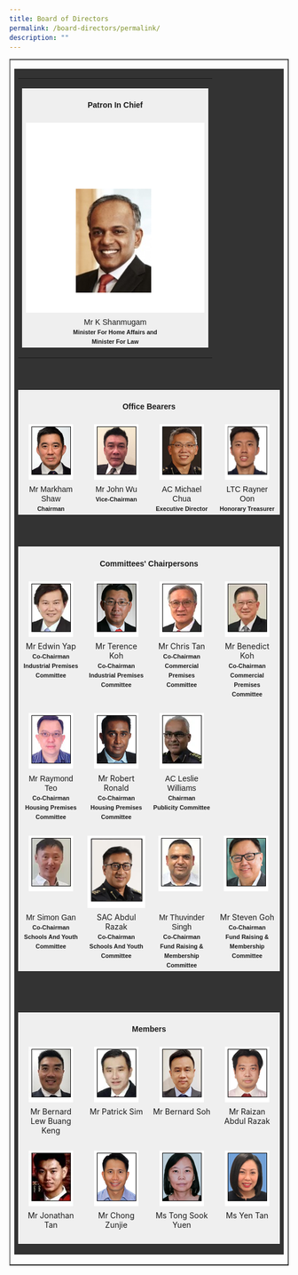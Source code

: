 ```yaml
---
title: Board of Directors
permalink: /board-directors/permalink/
description: ""
---
```

<table cellpadding="0" cellspacing="0" border="1" style="width: 100%;">
<tbody>
<tr>
<td>
<table bgcolor="#333333" cellpadding="0" cellspacing="5" border="0" style="width: 100%;" class="borders">
<tbody>
<tr>
<td>
<table cellpadding="0" cellspacing="0" border="0" style="width: 100%;">
<tbody>
<tr>
<td valign="top" align="center">
<table bgcolor="#efefef" cellpadding="0" cellspacing="5" border="0" style="width: 100%;" class="borders">
<tbody>
<tr>
<td bgcolor="#efefef" align="center" colspan="4" style="width: 100%;" class="pageSubSubTitle">
<h4><span style="font-family: verdana, geneva, sans-serif;">Patron In Chief</span></h4>
</td>
</tr>
<tr>
<td valign="top" align="center"><img src="/images/mr%20k%20shanmugam2.png"></td>
</tr>
<tr>
<td valign="top" align="center" class="leftMenu"><span style="font-family: verdana, geneva, sans-serif;" class="contentFontBoldLighter">Mr K Shanmugam</span><br><span style="font-size: 8pt; font-family: verdana, geneva, sans-serif;"><strong>Minister For Home Affairs and</strong></span><br><span style="font-size: 8pt; font-family: verdana, geneva, sans-serif;"><strong>Minister For Law</strong></span></td>
</tr>
</tbody>
</table>
</td>
</tr>
</tbody>
</table>
</td>
</tr>
<tr>
<td><span style="font-family: verdana, geneva, sans-serif;">&nbsp;</span></td>
</tr>
<tr>
<td>
<table bgcolor="#efefef" cellpadding="0" cellspacing="5" border="0" style="width: 100%;" class="borders">
<tbody>
<tr>
<td bgcolor="#efefef" align="center" colspan="4" style="width: 100%;" class="pageSubSubTitle">
<h4><span style="font-family: verdana, geneva, sans-serif;">Office Bearers</span></h4>
</td>
</tr>
<tr>
<td valign="top" align="center" style="width: 25%;"><img alt="" src="images/mr markham shaw.png"></td>
<td valign="top" align="center" style="width: 25%;"><img alt="" src="images/mr john wu.png"></td>
<td valign="top" align="center" style="width: 25%;"><img alt="" src="images/ac michael chua.png"></td>
<td valign="top" align="center" style="width: 25%;"><img width="80" src="images/ltc rayner oon.png"></td>
</tr>
<tr>
<td valign="top" align="center" style="width: 25%;" class="leftMenu"><span style="font-family: verdana, geneva, sans-serif;" class="contentFontBoldLighter">Mr Markham Shaw</span><br><span style="font-size: 8pt; font-family: verdana, geneva, sans-serif;"><strong>Chairman</strong></span></td>
<td valign="top" align="center" style="width: 25%;" class="leftMenu"><span style="font-family: verdana, geneva, sans-serif;">Mr John Wu</span><br><span style="font-size: 8pt; font-family: verdana, geneva, sans-serif;"><strong>Vice-Chairman</strong></span></td>
<td valign="top" align="center" style="width: 25%;" class="leftMenu"><span style="font-family: verdana, geneva, sans-serif;" class="contentFontBoldLighter">AC Michael Chua</span><br><span style="font-size: 8pt; font-family: verdana, geneva, sans-serif;"><strong>Executive Director</strong></span></td>
<td valign="top" align="center" style="width: 25%;" class="leftMenu"><span style="font-family: verdana, geneva, sans-serif;" class="contentFontBoldLighter">LTC&nbsp;Rayner Oon</span><br><span style="font-size: 8pt; font-family: verdana, geneva, sans-serif;"><strong>Honorary Treasurer</strong></span></td>
</tr>
</tbody>
</table>
</td>
</tr>
<tr>
<td><span style="font-family: verdana, geneva, sans-serif;">&nbsp;</span></td>
</tr>
<tr>
<td>
<table bgcolor="#efefef" cellpadding="0" cellspacing="5" border="0" style="width: 100%;" class="borders">
<tbody>
<tr>
<td bgcolor="#efefef" align="center" colspan="4">
<h4><span style="font-family: verdana, geneva, sans-serif;">Committees' Chairpersons</span></h4>
</td>
</tr>
<tr>
<td valign="top" align="center" style="width: 25%;"><img alt="" src="images/mr edwin yap.png"></td>
<td valign="top" align="center" style="width: 25%;"><img alt="" src="images/mr terence koh.png"></td>
<td valign="top" align="center" style="width: 25%;"><img alt="" src="images/mr chris tan.png"></td>
<td valign="top" align="center" style="width: 25%;"><img alt="" src="images/mr benedict koh.png"></td>
</tr>
<tr>
<td valign="top" align="center" style="width: 25%;" class="leftMenu">Mr Edwin Yap<br><span style="font-size: 8pt; font-family: verdana, geneva, sans-serif;"><strong>Co-Chairman</strong></span><br><span style="font-size: 8pt; font-family: verdana, geneva, sans-serif;"><strong>Industrial Premises Committee</strong></span></td>
<td valign="top" align="center" style="width: 25%;" class="leftMenu">Mr Terence Koh<br><span style="font-size: 8pt; font-family: verdana, geneva, sans-serif;"><strong>Co-Chairman</strong></span><br><span style="font-size: 8pt; font-family: verdana, geneva, sans-serif;"><strong>Industrial Premises Committee</strong></span></td>
<td valign="top" align="center" style="width: 25%;" class="leftMenu">Mr Chris Tan<br><span style="font-size: 8pt; font-family: verdana, geneva, sans-serif;"><strong>Co-Chairman</strong></span><br><span style="font-size: 8pt; font-family: verdana, geneva, sans-serif;"><strong>Commercial Premises Committee</strong></span></td>
<td valign="top" align="center" style="width: 25%;" class="leftMenu">Mr Benedict Koh<br><span style="font-size: 8pt; font-family: verdana, geneva, sans-serif;"><strong>Co-Chairman</strong></span><br><span style="font-size: 8pt; font-family: verdana, geneva, sans-serif;"><strong>Commercial Premises Committee</strong></span></td>
</tr>
<tr>
<td valign="top" align="center" style="width: 25%;" class="leftMenu"><span style="font-family: verdana, geneva, sans-serif;">&nbsp;</span></td>
<td valign="top" align="center" style="width: 25%;" class="leftMenu"><span style="font-family: verdana, geneva, sans-serif;">&nbsp;</span></td>
<td valign="top" align="center" style="width: 25%;" class="leftMenu"><span style="font-family: verdana, geneva, sans-serif;">&nbsp;</span></td>
<td valign="top" align="center" style="width: 25%;" class="leftMenu"><span style="font-family: verdana, geneva, sans-serif;">&nbsp;</span></td>
</tr>
<tr>
<td valign="top" align="center" style="width: 25%;"><img alt="" src="images/mr raymond teo.png"></td>
<td valign="top" align="center" style="width: 25%;"><img alt="" src="images/mr robert ronald.png"></td>
<td valign="top" align="center" style="width: 25%;"><img alt="" src="images/ac leslie williams.png"></td>
<td valign="top" align="center" style="width: 25%;">&nbsp;</td>
</tr>
<tr>
<td valign="top" align="center" style="width: 25%;" class="leftMenu"><span style="font-family: verdana, geneva, sans-serif;" class="contentFontBoldLighter">Mr Raymond Teo</span><br><span style="font-size: 8pt; font-family: verdana, geneva, sans-serif;"><strong>Co-Chairman</strong></span><br><span style="font-size: 8pt; font-family: verdana, geneva, sans-serif;"><strong>Housing Premises Committee</strong></span></td>
<td valign="top" align="center" style="width: 25%;" class="leftMenu">Mr Robert Ronald<br><span style="font-size: 8pt; font-family: verdana, geneva, sans-serif;"><strong>Co-Chairman</strong></span><br><span style="font-size: 8pt; font-family: verdana, geneva, sans-serif;"><strong>Housing Premises Committee</strong></span></td>
<td valign="top" align="center" style="width: 25%;" class="leftMenu"><span style="font-family: verdana, geneva, sans-serif;" class="contentFontBoldLighter">AC Leslie Williams</span><br><span style="font-size: 8pt; font-family: verdana, geneva, sans-serif;"><strong>Chairman</strong></span><br><span style="font-size: 8pt; font-family: verdana, geneva, sans-serif;"><strong>Publicity Committee</strong></span></td>
<td valign="top" align="center" style="width: 25%;" class="leftMenu"><span style="white-space: pre; font-family: verdana, geneva, sans-serif;"><br><br></span></td>
</tr>
<tr>
<td valign="top" align="center" style="width: 25%;" class="leftMenu"><span style="font-family: verdana, geneva, sans-serif;">&nbsp;</span></td>
<td valign="top" align="center" style="width: 25%;" class="leftMenu"><span style="font-family: verdana, geneva, sans-serif;">&nbsp;</span></td>
<td valign="top" align="center" style="width: 25%;" class="leftMenu"><span style="font-family: verdana, geneva, sans-serif;">&nbsp;</span></td>
<td valign="top" align="center" style="width: 25%;" class="leftMenu"><span style="font-family: verdana, geneva, sans-serif;">&nbsp;</span></td>
</tr>
<tr>
<td valign="top" align="center" style="width: 25%;"><img alt="" src="images/mr simon gan.png"></td>
<td valign="top" align="center" style="width: 25%;"><img alt="" src="images/sac abdul razak.png"></td>
<td valign="top" align="center" style="width: 25%;"><img alt="" src="images/mr thuvinder singh.png">&nbsp;</td>
<td valign="top" align="center" style="width: 25%;"><img alt="" src="images/mr steven goh.png">&nbsp;</td>
</tr>
<tr>
<td valign="top" align="center" style="width: 25%;" class="leftMenu"><span style="font-family: verdana, geneva, sans-serif;">Mr Simon Gan</span><br><span style="font-size: 8pt; font-family: verdana, geneva, sans-serif;"><strong>Co-Chairman</strong></span><br><span style="font-size: 8pt; font-family: verdana, geneva, sans-serif;"><strong>Schools And Youth Committee</strong></span></td>
<td valign="top" align="center" style="width: 25%;" class="leftMenu">SAC Abdul Razak<br><span style="font-size: 8pt; font-family: verdana, geneva, sans-serif;"><strong>Co-Chairman</strong></span><br><span style="font-size: 8pt; font-family: verdana, geneva, sans-serif;"><strong>Schools And Youth Committee</strong></span></td>
<td valign="top" align="center" style="width: 25%;" class="leftMenu"><span style="font-family: verdana, geneva, sans-serif;" class="contentFontBoldLighter">Mr Thuvinder Singh</span><br><span style="font-size: 8pt; font-family: verdana, geneva, sans-serif;"><strong>Co-Chairman</strong></span><br><span style="font-size: 8pt; font-family: verdana, geneva, sans-serif;"><strong>Fund Raising &amp; Membership Committee</strong></span></td>
<td valign="top" align="center" style="width: 25%;" class="leftMenu">Mr Steven Goh<br><span style="font-size: 8pt; font-family: verdana, geneva, sans-serif;"><strong>Co-Chairman</strong></span><br><span style="font-size: 8pt; font-family: verdana, geneva, sans-serif;"><strong>Fund Raising &amp; Membership Committee</strong></span></td>
</tr>
</tbody>
</table>
</td>
</tr>
<tr>
<td><span style="font-family: verdana, geneva, sans-serif;">&nbsp;</span></td>
</tr>
<tr>
<td><br>
<table bgcolor="#efefef" cellpadding="0" cellspacing="5" border="0" style="width: 100%;" class="borders">
<tbody>
<tr>
<td bgcolor="#efefef" align="center" colspan="4">
<h4><span style="font-family: verdana, geneva, sans-serif;">Members</span></h4>
</td>
</tr>
<tr>
<td valign="top" align="center" style="width: 25%;"><img src="images/mr bernard lew.png"></td>
<td valign="top" align="center" style="width: 25%;"><img alt="" src="images/mr patrick sim.png"></td>
<td valign="top" align="center" style="width: 25%;"><img src="images/mr bernard soh.png"></td>
<td valign="top" align="center" style="width: 25%;"><img src="images/mr raizan abdul razak.png"></td>
</tr>
<tr>
<td valign="top" align="center" style="width: 25%;" class="leftMenu">Mr&nbsp;Bernard Lew Buang Keng</td>
<td valign="top" align="center" style="width: 25%;" class="leftMenu">Mr&nbsp;Patrick Sim</td>
<td valign="top" align="center" style="width: 25%;" class="leftMenu">Mr Bernard Soh</td>
<td valign="top" align="center" style="width: 25%;" class="leftMenu">Mr Raizan Abdul Razak</td>
</tr>
<tr>
<td valign="top" align="center" style="width: 25%;" class="leftMenu"><span style="font-family: verdana, geneva, sans-serif;">&nbsp;</span></td>
<td valign="top" align="center" style="width: 25%;" class="leftMenu"><span style="font-family: verdana, geneva, sans-serif;">&nbsp;</span></td>
<td valign="top" align="center" style="width: 25%;" class="leftMenu"><span style="font-family: verdana, geneva, sans-serif;">&nbsp;</span></td>
<td valign="top" align="center" style="width: 25%;" class="leftMenu"><span style="font-family: verdana, geneva, sans-serif;">&nbsp;</span></td>
</tr>
<tr>
<td valign="top" align="center" style="width: 25%;"><img src="images/mr jonathan tan.png"></td>
<td valign="top" align="center" style="width: 25%;"><img src="images/mr chong zunjie.png"></td>
<td valign="top" align="center" style="width: 25%;"><img src="images/ms tong sook yuen.png"></td>
<td valign="top" align="center" style="width: 25%;"><img src="images/ms yen tan.png"></td>
</tr>
<tr>
<td valign="top" align="center" style="width: 25%;" class="leftMenu">Mr Jonathan Tan</td>
<td valign="top" align="center" style="width: 25%;" class="leftMenu">Mr Chong Zunjie</td>
<td valign="top" align="center" style="width: 25%;" class="leftMenu">Ms Tong Sook Yuen</td>
<td valign="top" align="center" style="width: 25%;" class="leftMenu">Ms Yen Tan</td>
</tr>
<tr>
<td valign="top" align="center" style="width: 25%;" class="leftMenu"><span style="font-family: verdana, geneva, sans-serif;">&nbsp;</span></td>
<td valign="top" align="center" style="width: 25%;" class="leftMenu"><span style="font-family: verdana, geneva, sans-serif;">&nbsp;</span></td>
<td valign="top" align="center" style="width: 25%;" class="leftMenu"><span style="font-family: verdana, geneva, sans-serif;">&nbsp;</span></td>
<td valign="top" align="center" style="width: 25%;" class="leftMenu"><span style="font-family: verdana, geneva, sans-serif;">&nbsp;</span></td>
</tr>
</tbody>
</table>
</td>
</tr>
</tbody>
</table>
</td>
</tr>
</tbody>
</table>